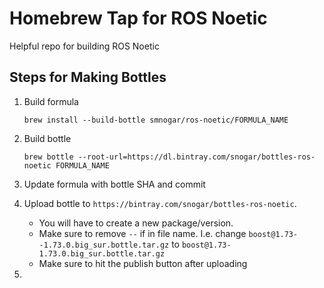 # Homebrew Tap for ROS Noetic

Helpful repo for building ROS Noetic

## Steps for Making Bottles

1. Build formula

   ```
   brew install --build-bottle smnogar/ros-noetic/FORMULA_NAME
   ```

2. Build bottle

   ```
   brew bottle --root-url=https://dl.bintray.com/snogar/bottles-ros-noetic FORMULA_NAME
   ```

3. Update formula with bottle SHA and commit

4. Upload bottle to `https://bintray.com/snogar/bottles-ros-noetic`. 

   * You will have to create a new package/version. 
   * Make sure to remove `--` if in file name. I.e. change `boost@1.73--1.73.0.big_sur.bottle.tar.gz` to `boost@1.73-1.73.0.big_sur.bottle.tar.gz`
   * Make sure to hit the publish button after uploading

5. 

